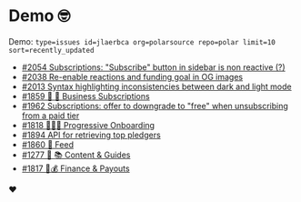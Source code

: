 # Demo 🤓

Demo: `type=issues id=jlaerbca org=polarsource repo=polar limit=10 sort=recently_updated`

<!-- POLAR type=issues id=jlaerbca org=polarsource repo=polar limit=10 sort=recently_updated -->

* [#2054 Subscriptions: "Subscribe" button in sidebar is non reactive (?)](https://github.com/polarsource/polar/issues/2054)
* [#2038 Re-enable reactions and funding goal in OG images](https://github.com/polarsource/polar/issues/2038)
* [#2013 Syntax highlighting inconsistencies between dark and light mode](https://github.com/polarsource/polar/issues/2013)
* [#1859 🎯 🔁 Business Subscriptions](https://github.com/polarsource/polar/issues/1859)
* [#1962 Subscriptions: offer to downgrade to "free" when unsubscribing from a paid tier](https://github.com/polarsource/polar/issues/1962)
* [#1818 🎯👋🏼 Progressive Onboarding](https://github.com/polarsource/polar/issues/1818)
* [#1894 API for retrieving top pledgers](https://github.com/polarsource/polar/issues/1894)
* [#1860 🎯 Feed](https://github.com/polarsource/polar/issues/1860)
* [#1277 🎯 📚 Content & Guides](https://github.com/polarsource/polar/issues/1277)
* [#1817 🎯💰 Finance & Payouts](https://github.com/polarsource/polar/issues/1817)

<!-- POLAR-END id=jlaerbca -->

❤️
